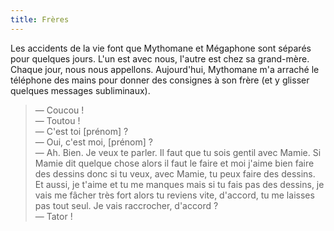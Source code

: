 ```yaml
---
title: Frères
---
```


Les accidents de la vie font que Mythomane et Mégaphone sont séparés pour
quelques jours. L'un est avec nous, l'autre est chez sa grand-mère. Chaque jour,
nous nous appellons. Aujourd'hui, Mythomane m'a arraché le téléphone des mains
pour donner des consignes à son frère (et y glisser quelques messages
subliminaux).

<!-- more -->

> — Coucou !  
> — Toutou !  
> — C'est toi [prénom] ?  
> — Oui, c'est moi, [prénom] ?  
> — Ah. Bien. Je veux te parler. Il faut que tu sois gentil avec Mamie. Si Mamie
> dit quelque chose alors il faut le faire et moi j'aime bien faire des dessins
> donc si tu veux, avec Mamie, tu peux faire des dessins. Et aussi, je t'aime et
> tu me manques mais si tu fais pas des dessins, je vais me fâcher très fort
> alors tu reviens vite, d'accord, tu me laisses pas tout seul. Je vais
> raccrocher, d'accord ?  
> — Tator !
